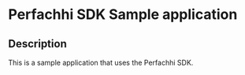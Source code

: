 # Perfachhi SDK Sample application

Description
------------
This is a sample application that uses the Perfachhi SDK.